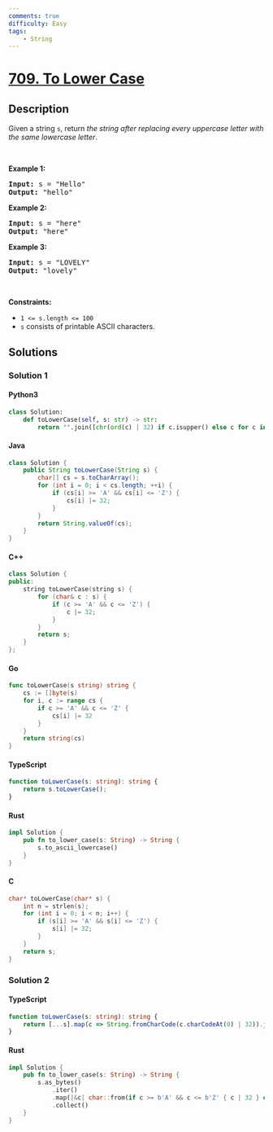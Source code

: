 ```yaml
---
comments: true
difficulty: Easy
tags:
    - String
---
```


<!-- problem:start -->

# [709. To Lower Case](https://leetcode.com/problems/to-lower-case)

## Description

<!-- description:start -->

<p>Given a string <code>s</code>, return <em>the string after replacing every uppercase letter with the same lowercase letter</em>.</p>

<p>&nbsp;</p>
<p><strong class="example">Example 1:</strong></p>

<pre>
<strong>Input:</strong> s = &quot;Hello&quot;
<strong>Output:</strong> &quot;hello&quot;
</pre>

<p><strong class="example">Example 2:</strong></p>

<pre>
<strong>Input:</strong> s = &quot;here&quot;
<strong>Output:</strong> &quot;here&quot;
</pre>

<p><strong class="example">Example 3:</strong></p>

<pre>
<strong>Input:</strong> s = &quot;LOVELY&quot;
<strong>Output:</strong> &quot;lovely&quot;
</pre>

<p>&nbsp;</p>
<p><strong>Constraints:</strong></p>

<ul>
	<li><code>1 &lt;= s.length &lt;= 100</code></li>
	<li><code>s</code> consists of printable ASCII characters.</li>
</ul>

<!-- description:end -->

## Solutions

<!-- solution:start -->

### Solution 1

<!-- tabs:start -->

#### Python3

```python
class Solution:
    def toLowerCase(self, s: str) -> str:
        return "".join([chr(ord(c) | 32) if c.isupper() else c for c in s])
```

#### Java

```java
class Solution {
    public String toLowerCase(String s) {
        char[] cs = s.toCharArray();
        for (int i = 0; i < cs.length; ++i) {
            if (cs[i] >= 'A' && cs[i] <= 'Z') {
                cs[i] |= 32;
            }
        }
        return String.valueOf(cs);
    }
}
```

#### C++

```cpp
class Solution {
public:
    string toLowerCase(string s) {
        for (char& c : s) {
            if (c >= 'A' && c <= 'Z') {
                c |= 32;
            }
        }
        return s;
    }
};
```

#### Go

```go
func toLowerCase(s string) string {
	cs := []byte(s)
	for i, c := range cs {
		if c >= 'A' && c <= 'Z' {
			cs[i] |= 32
		}
	}
	return string(cs)
}
```

#### TypeScript

```ts
function toLowerCase(s: string): string {
    return s.toLowerCase();
}
```

#### Rust

```rust
impl Solution {
    pub fn to_lower_case(s: String) -> String {
        s.to_ascii_lowercase()
    }
}
```

#### C

```c
char* toLowerCase(char* s) {
    int n = strlen(s);
    for (int i = 0; i < n; i++) {
        if (s[i] >= 'A' && s[i] <= 'Z') {
            s[i] |= 32;
        }
    }
    return s;
}
```

<!-- tabs:end -->

<!-- solution:end -->

<!-- solution:start -->

### Solution 2

<!-- tabs:start -->

#### TypeScript

```ts
function toLowerCase(s: string): string {
    return [...s].map(c => String.fromCharCode(c.charCodeAt(0) | 32)).join('');
}
```

#### Rust

```rust
impl Solution {
    pub fn to_lower_case(s: String) -> String {
        s.as_bytes()
            .iter()
            .map(|&c| char::from(if c >= b'A' && c <= b'Z' { c | 32 } else { c }))
            .collect()
    }
}
```

<!-- tabs:end -->

<!-- solution:end -->

<!-- problem:end -->
